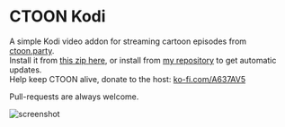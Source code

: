 # CTOON Kodi  
A simple Kodi video addon for streaming cartoon episodes from [ctoon.party](https://ctoon.party).  
Install it from [this zip here](https://github.com/doko-desuka/plugin.video.ctoonkodi/raw/master/plugin.video.ctoonkodi-0.3.9.zip), or install from [my repository](https://github.com/dokoab/doko.repository/releases) to get automatic updates.  
Help keep CTOON alive, donate to the host: [ko-fi.com/A637AV5](https://ko-fi.com/A637AV5)

Pull-requests are always welcome.

![screenshot](https://images2.imgbox.com/84/73/s34C3pVv_o.png)
